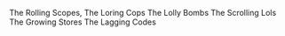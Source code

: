The Rolling Scopes,
The Loring Cops
The Lolly Bombs
The Scrolling Lols
The Growing Stores
The Lagging Codes